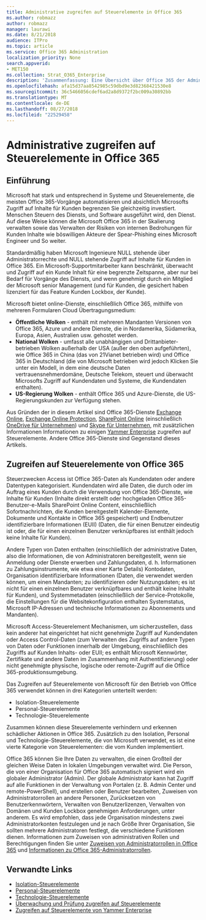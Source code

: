 ```yaml
---
title: Administrative zugreifen auf Steuerelemente in Office 365
ms.author: robmazz
author: robmazz
manager: laurawi
ms.date: 8/21/2018
audience: ITPro
ms.topic: article
ms.service: Office 365 Administration
localization_priority: None
search.appverid:
- MET150
ms.collection: Strat_O365_Enterprise
description: 'Zusammenfassung: Eine Übersicht über Office 365 der Administrative Zugriff Steuerelemente und Daten Kategorisierung.'
ms.openlocfilehash: afa15d37aa8542985c59dbd9e3d82368421530e8
ms.sourcegitcommit: 36c5466056cdef6ad2a8d9372f2bc009a30892bb
ms.translationtype: MT
ms.contentlocale: de-DE
ms.lasthandoff: 08/27/2018
ms.locfileid: "22529458"
---
```

# <a name="administrative-access-controls-in-office-365"></a>Administrative zugreifen auf Steuerelemente in Office 365 

## <a name="introduction"></a>Einführung
Microsoft hat stark und entsprechend in Systeme und Steuerelemente, die meisten Office 365-Vorgänge automatisieren und absichtlich Microsofts Zugriff auf Inhalte für Kunden begrenzen Sie gleichzeitig investiert. Menschen Steuern des Diensts, und Software ausgeführt wird, den Dienst. Auf diese Weise können die Microsoft Office 365 in der Skalierung verwalten sowie das Verwalten der Risiken von internen Bedrohungen für Kunden Inhalte wie böswilligen Akteure der Spear-Phishing eines Microsoft Engineer und So weiter.

Standardmäßig haben Microsoft Ingenieure NULL stehende über Administratorrechte und NULL stehende Zugriff auf Inhalte für Kunden in Office 365. Ein Microsoft-Supportmitarbeiter kann beschränkt, überwacht und Zugriff auf ein Kunde Inhalt für eine begrenzte Zeitspanne, aber nur bei Bedarf für Vorgänge des Diensts, und wenn genehmigt durch ein Mitglied der Microsoft senior Management (und für Kunden, die gesichert haben lizenziert für das Feature Kunden Lockbox, der Kunde).

Microsoft bietet online-Dienste, einschließlich Office 365, mithilfe von mehreren Formularen Cloud Übertragungsmedium:

- **Öffentliche Wolken** - enthält mit mehreren Mandanten Versionen von Office 365, Azure und andere Dienste, die in Nordamerika, Südamerika, Europa, Asien, Australien usw. gehostet werden.
- **National Wolken** - umfasst alle unabhängigen und Drittanbieter-betrieben Wolken außerhalb der USA (außer den oben aufgeführten), wie Office 365 in China (das von 21Vianet betrieben wird) und Office 365 in Deutschland (die von Microsoft betrieben wird jedoch Klicken Sie unter ein Modell, in dem eine deutsche Daten vertrauensnehmerdomäne, Deutsche Telekom, steuert und überwacht Microsofts Zugriff auf Kundendaten und Systeme, die Kundendaten enthalten).
- **US-Regierung Wolken** - enthält Office 365 und Azure-Dienste, die US-Regierungskunden zur Verfügung stehen.

Aus Gründen der in diesem Artikel sind Office 365-Dienste [Exchange Online](https://docs.microsoft.com/Exchange/exchange-online), [Exchange Online Protection](https://docs.microsoft.com/Office365/SecurityCompliance/eop/exchange-online-protection-overview), [SharePoint Online](https://docs.microsoft.com/sharepoint/sharepoint-online) (einschließlich [OneDrive für Unternehmen](https://docs.microsoft.com/OneDrive/onedrive)) und [Skype für Unternehmen](https://docs.microsoft.com/SkypeForBusiness/skype-for-business-online), mit zusätzlichen Informationen Informationen zu einigen [Yammer Enterprise](https://support.office.com/article/yammer-–-admin-help-e1464355-1f97-49ac-b2aa-dd320b179dbe?ui=en-US&rs=en-US&ad=US) zugreifen auf Steuerelemente. Andere Office 365-Dienste sind Gegenstand dieses Artikels.

## <a name="office-365-access-controls"></a>Zugreifen auf Steuerelemente von Office 365
Steuerzwecken Access ist Office 365-Daten als Kundendaten oder andere Datentypen kategorisiert. Kundendaten wird alle Daten, die durch oder im Auftrag eines Kunden durch die Verwendung von Office 365-Dienste, wie Inhalte für Kunden (Inhalte direkt erstellt oder hochgeladen Office 365-Benutzer-e-Mails SharePoint Online Content, einschließlich Sofortnachrichten, die Kunden bereitgestellt Kalender-Elemente, Dokumente und Kontakte in Office 365 gespeichert) und Endbenutzer identifizierbare Informationen (EUII) (Daten, die für einen Benutzer eindeutig ist oder, die für einen einzelnen Benutzer verknüpfbares ist enthält jedoch keine Inhalte für Kunden). 

Andere Typen von Daten enthalten (einschließlich der administrative Daten, also die Informationen, die von Administratoren bereitgestellt, wenn sie Anmeldung oder Dienste erwerben und Zahlungsdaten, d. h. Informationen zu Zahlungsinstrumente, wie etwa einer Karte Details) Kontodaten, Organisation identifizierbare Informationen (Daten, die verwendet werden können, um einen Mandanten; zu identifizieren oder Nutzungsdaten; es ist nicht für einen einzelnen Benutzer verknüpfbares und enthält keine Inhalte für Kunden), und Systemmetadaten (einschließlich der Service-Protokolle, die Einstellungen für die Websitekonfiguration enthalten Systemstatus, Microsoft IP-Adressen und technische Informationen zu Abonnements und Mandanten).

Microsoft Access-Steuerelement Mechanismen, um sicherzustellen, dass kein anderer hat eingerichtet hat nicht genehmigte Zugriff auf Kundendaten oder Access Control-Daten (zum Verwalten des Zugriffs auf andere Typen von Daten oder Funktionen innerhalb der Umgebung, einschließlich des Zugriffs auf Kunden Inhalts- oder EUII; es enthält Microsoft Kennwörter, Zertifikate und andere Daten im Zusammenhang mit Authentifizierung) oder nicht genehmigte physische, logische oder remote-Zugriff auf die Office 365-produktionsumgebung.

Das Zugreifen auf Steuerelemente von Microsoft für den Betrieb von Office 365 verwendet können in drei Kategorien unterteilt werden:
- Isolation-Steuerelemente
- Personal-Steuerelemente
- Technologie-Steuerelemente

Zusammen können diese Steuerelemente verhindern und erkennen schädlicher Aktionen in Office 365. Zusätzlich zu den Isolation, Personal und Technologie-Steuerelemente, die von Microsoft verwendet, es ist eine vierte Kategorie von Steuerelementen: die vom Kunden implementiert.

Office 365 können Sie Ihre Daten zu verwalten, die einen Großteil der gleichen Weise Daten in lokalen Umgebungen verwaltet wird. Die Person, die von einer Organisation für Office 365 automatisch signiert wird ein globaler Administrator (Admin). Der globale Administrator kann hat Zugriff auf alle Funktionen in der Verwaltung von Portalen (z. B. Admin Center und remote-PowerShell), und erstellen oder Benutzer bearbeiten, Zuweisen von Administratorrollen an andere Personen, Zurücksetzen von Benutzerkennwörtern, Verwalten von Benutzerlizenzen, Verwalten von Domänen und Kunden Lockbox genehmigen Anforderungen, unter anderem. Es wird empfohlen, dass jede Organisation mindestens zwei Administratorkonten festzulegen und je nach Größe Ihrer Organisation, Sie sollten mehrere Administratoren festlegt, die verschiedene Funktionen dienen. Informationen zum Zuweisen von administrativen Rollen und Berechtigungen finden Sie unter [Zuweisen von Administratorrollen in Office 365](https://support.office.com/article/Assigning-admin-roles-in-Office-365-eac4d046-1afd-4f1a-85fc-8219c79e1504) und [Informationen zu Office 365-Administratorrollen](https://support.office.com/article/Permissions-in-Office-365-DA585EEA-F576-4F55-A1E0-87090B6AAA9D).


## <a name="related-links"></a>Verwandte Links

- [Isolation-Steuerelemente](office-365-isolation-controls.md)
- [Personal-Steuerelemente](office-365-personnel-controls.md)
- [Technologie-Steuerelemente](office-365-technology-controls.md)
- [Überwachung und Prüfung zugreifen auf Steuerelemente](office-365-monitoring-and-auditing-access-controls.md)
- [Zugreifen auf Steuerelemente von Yammer Enterprise](office-365-yammer-enterprise-access-controls.md)